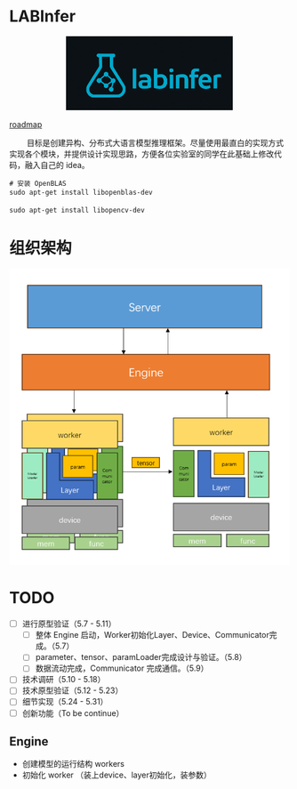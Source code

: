 # LABInfer
<p align="center">
  <img src="./assets/logo.png" width="300" alt="LABINFER">
</p>

[roadmap](https://github.com/users/Zhuwenbopro/projects/1)

&nbsp;&nbsp;&nbsp;&nbsp;&nbsp;&nbsp;&nbsp;&nbsp;目标是创建异构、分布式大语言模型推理框架。尽量使用最直白的实现方式实现各个模块，并提供设计实现思路，方便各位实验室的同学在此基础上修改代码，融入自己的 idea。

```
# 安装 OpenBLAS
sudo apt-get install libopenblas-dev

sudo apt-get install libopencv-dev
```

# 组织架构
![结构图](./assets/arch.png)

# TODO
- [ ] 进行原型验证（5.7 - 5.11）
  - [ ] 整体 Engine 启动，Worker初始化Layer、Device、Communicator完成。（5.7）
  - [ ] parameter、tensor、paramLoader完成设计与验证。（5.8）
  - [ ] 数据流动完成，Communicator 完成通信。（5.9）
- [ ] 技术调研（5.10 - 5.18）
- [ ] 技术原型验证（5.12 - 5.23）
- [ ] 细节实现（5.24 - 5.31）
- [ ] 创新功能（To be continue）

## Engine
* 创建模型的运行结构 workers
* 初始化 worker （装上device、layer初始化，装参数）
